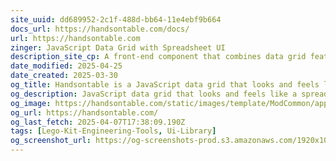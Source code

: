 ```yaml
---
site_uuid: dd689952-2c1f-488d-bb64-11e4ebf9b664
docs_url: https://handsontable.com/docs/
url: https://handsontable.com
zinger: JavaScript Data Grid with Spreadsheet UI
description_site_cp: A front-end component that combines data grid feature swith spreadsheet UX/UI. Professional support included.
date_modified: 2025-04-25
date_created: 2025-03-30
og_title: Handsontable is a JavaScript data grid that looks and feels like a spreadsheet - Available for React, Angular, and Vue
og_description: JavaScript data grid that looks and feels like a spreadsheet. Works with React, Angular, and Vue.
og_image: https://handsontable.com/static/images/template/ModCommon/apple-touch-icon.png
og_url: https://handsontable.com/
og_last_fetch: 2025-04-07T17:38:09.190Z
tags: [Lego-Kit-Engineering-Tools, Ui-Library]
og_screenshot_url: https://og-screenshots-prod.s3.amazonaws.com/1920x1080/80/false/2c0726a2528d59f1c710812320fd12b8d734c24c50430a98d68d6e7dace6337a.jpeg
---
```















































